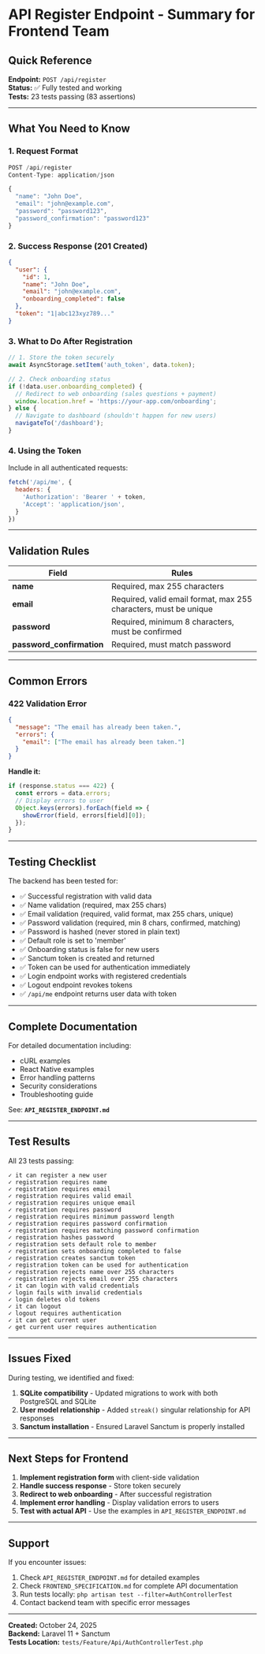 # API Register Endpoint - Summary for Frontend Team

## Quick Reference

**Endpoint:** `POST /api/register`  
**Status:** ✅ Fully tested and working  
**Tests:** 23 tests passing (83 assertions)

---

## What You Need to Know

### 1. Request Format

```javascript
POST /api/register
Content-Type: application/json

{
  "name": "John Doe",
  "email": "john@example.com",
  "password": "password123",
  "password_confirmation": "password123"
}
```

### 2. Success Response (201 Created)

```json
{
  "user": {
    "id": 1,
    "name": "John Doe",
    "email": "john@example.com",
    "onboarding_completed": false
  },
  "token": "1|abc123xyz789..."
}
```

### 3. What to Do After Registration

```javascript
// 1. Store the token securely
await AsyncStorage.setItem('auth_token', data.token);

// 2. Check onboarding status
if (!data.user.onboarding_completed) {
  // Redirect to web onboarding (sales questions + payment)
  window.location.href = 'https://your-app.com/onboarding';
} else {
  // Navigate to dashboard (shouldn't happen for new users)
  navigateTo('/dashboard');
}
```

### 4. Using the Token

Include in all authenticated requests:

```javascript
fetch('/api/me', {
  headers: {
    'Authorization': 'Bearer ' + token,
    'Accept': 'application/json',
  }
})
```

---

## Validation Rules

| Field | Rules |
|-------|-------|
| **name** | Required, max 255 characters |
| **email** | Required, valid email format, max 255 characters, must be unique |
| **password** | Required, minimum 8 characters, must be confirmed |
| **password_confirmation** | Required, must match password |

---

## Common Errors

### 422 Validation Error

```json
{
  "message": "The email has already been taken.",
  "errors": {
    "email": ["The email has already been taken."]
  }
}
```

**Handle it:**
```javascript
if (response.status === 422) {
  const errors = data.errors;
  // Display errors to user
  Object.keys(errors).forEach(field => {
    showError(field, errors[field][0]);
  });
}
```

---

## Testing Checklist

The backend has been tested for:

- ✅ Successful registration with valid data
- ✅ Name validation (required, max 255 chars)
- ✅ Email validation (required, valid format, max 255 chars, unique)
- ✅ Password validation (required, min 8 chars, confirmed, matching)
- ✅ Password is hashed (never stored in plain text)
- ✅ Default role is set to 'member'
- ✅ Onboarding status is false for new users
- ✅ Sanctum token is created and returned
- ✅ Token can be used for authentication immediately
- ✅ Login endpoint works with registered credentials
- ✅ Logout endpoint revokes tokens
- ✅ `/api/me` endpoint returns user data with token

---

## Complete Documentation

For detailed documentation including:
- cURL examples
- React Native examples
- Error handling patterns
- Security considerations
- Troubleshooting guide

See: **`API_REGISTER_ENDPOINT.md`**

---

## Test Results

All 23 tests passing:

```
✓ it can register a new user
✓ registration requires name
✓ registration requires email
✓ registration requires valid email
✓ registration requires unique email
✓ registration requires password
✓ registration requires minimum password length
✓ registration requires password confirmation
✓ registration requires matching password confirmation
✓ registration hashes password
✓ registration sets default role to member
✓ registration sets onboarding completed to false
✓ registration creates sanctum token
✓ registration token can be used for authentication
✓ registration rejects name over 255 characters
✓ registration rejects email over 255 characters
✓ it can login with valid credentials
✓ login fails with invalid credentials
✓ login deletes old tokens
✓ it can logout
✓ logout requires authentication
✓ it can get current user
✓ get current user requires authentication
```

---

## Issues Fixed

During testing, we identified and fixed:

1. **SQLite compatibility** - Updated migrations to work with both PostgreSQL and SQLite
2. **User model relationship** - Added `streak()` singular relationship for API responses
3. **Sanctum installation** - Ensured Laravel Sanctum is properly installed

---

## Next Steps for Frontend

1. **Implement registration form** with client-side validation
2. **Handle success response** - Store token securely
3. **Redirect to web onboarding** - After successful registration
4. **Implement error handling** - Display validation errors to users
5. **Test with actual API** - Use the examples in `API_REGISTER_ENDPOINT.md`

---

## Support

If you encounter issues:

1. Check `API_REGISTER_ENDPOINT.md` for detailed examples
2. Check `FRONTEND_SPECIFICATION.md` for complete API documentation
3. Run tests locally: `php artisan test --filter=AuthControllerTest`
4. Contact backend team with specific error messages

---

**Created:** October 24, 2025  
**Backend:** Laravel 11 + Sanctum  
**Tests Location:** `tests/Feature/Api/AuthControllerTest.php`
